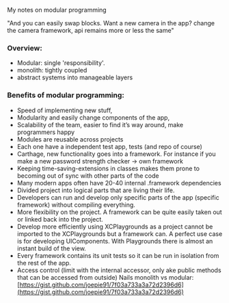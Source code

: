 My notes on modular programming<!--more-->

"And you can easily swap blocks. Want a new camera in the app? change the camera framework, api remains more or less the same"

### Overview:
- Modular: single 'responsibility'.
- monolith:  tightly coupled
- abstract systems into manageable layers

### Benefits of modular programming:
- Speed of implementing new stuff,
- Modularity and easily change components of the app,
- Scalability of the team, easier to find it’s way around, make programmers happy
- Modules are reusable across projects
- Each one have a independent test app, tests (and repo of course)
- Carthage, new functionality goes into a framework. For instance if you make a new password strength checker -> own framework
- Keeping time-saving-extensions in classes makes them prone to becoming out of sync with other parts of the code
- Many modern apps often have 20-40 internal .framework dependencies
- Divided project into logical parts that are living their life.
- Developers can run and develop only specific parts of the app (specific framework) without compiling everything.
- More flexibility on the project. A framework can be quite easily taken out or linked back into the project.
- Develop more efficiently using XCPlaygrounds as a project cannot be imported to the XCPlaygrounds but a framework can. A perfect use case is for developing UIComponents. With Playgrounds there is almost an instant build of the view.
- Every framework contains its unit tests so it can be run in isolation from the rest of the app.
- Access control (limit with the internal accessor, only ake public methods that can be accessed from outside)
Nails monolith vs modular: [https://gist.github.com/joepie91/7f03a733a3a72d2396d6](https://gist.github.com/joepie91/7f03a733a3a72d2396d6)

